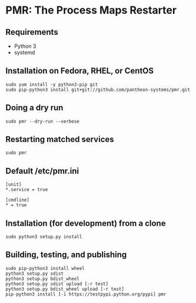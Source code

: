 PMR: The Process Maps Restarter
===

Requirements
---

 * Python 3
 * systemd

Installation on Fedora, RHEL, or CentOS
---

    sudo yum install -y python3-pip git
    sudo pip-python3 install git+git://github.com/pantheon-systems/pmr.git

Doing a dry run
---

    sudo pmr --dry-run --verbose

Restarting matched services
---

    sudo pmr

Default /etc/pmr.ini
---

    [unit]
    *.service = true

    [cmdline]
    * = true

Installation (for development) from a clone
---

    sudo python3 setup.py install

Building, testing, and publishing
---

    sudo pip-python3 install wheel
    python3 setup.py sdist
    python3 setup.py bdist_wheel
    python3 setup.py sdist upload [-r test]
    python3 setup.py bdist_wheel upload [-r test]
    pip-python3 install [-i https://testpypi.python.org/pypi] pmr
